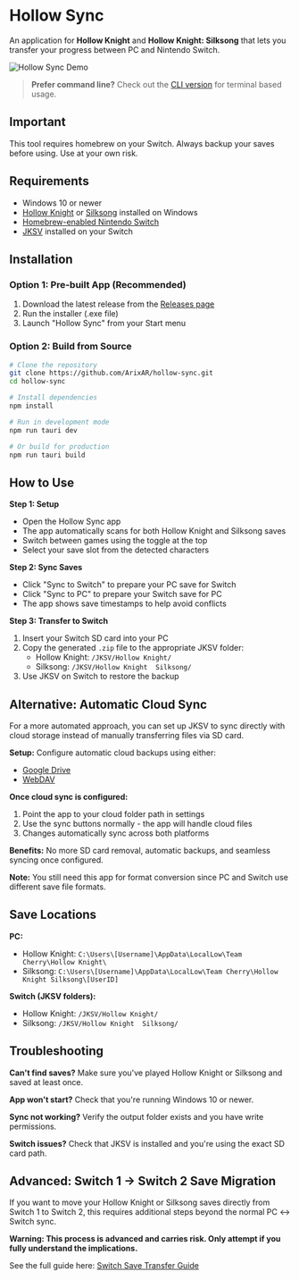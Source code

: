 # Hollow Sync

An application for **Hollow Knight** and **Hollow Knight: Silksong** that lets you transfer your progress between PC and Nintendo Switch.

![Hollow Sync Demo](./demo.gif)

> **Prefer command line?** Check out the [CLI version](https://gist.github.com/ArixAR/1e4c9672a8c95e398d369efe5ff54807) for terminal based usage.

## Important

This tool requires homebrew on your Switch. Always backup your saves before using. Use at your own risk.

## Requirements

- Windows 10 or newer
- [Hollow Knight](https://store.steampowered.com/app/367520/Hollow_Knight/) or [Silksong](https://store.steampowered.com/app/1030300/Hollow_Knight_Silksong/) installed on Windows
- [Homebrew-enabled Nintendo Switch](https://switch.hacks.guide/)
- [JKSV](https://github.com/J-D-K/JKSV) installed on your Switch

## Installation

### Option 1: Pre-built App (Recommended)
1. Download the latest release from the [Releases page](https://github.com/ArixAR/hollow-sync/releases)
2. Run the installer (.exe file)
3. Launch "Hollow Sync" from your Start menu

### Option 2: Build from Source
```bash
# Clone the repository
git clone https://github.com/ArixAR/hollow-sync.git
cd hollow-sync

# Install dependencies
npm install

# Run in development mode
npm run tauri dev

# Or build for production
npm run tauri build
```

## How to Use

**Step 1: Setup**
- Open the Hollow Sync app
- The app automatically scans for both Hollow Knight and Silksong saves
- Switch between games using the toggle at the top
- Select your save slot from the detected characters

**Step 2: Sync Saves**
- Click "Sync to Switch" to prepare your PC save for Switch
- Click "Sync to PC" to prepare your Switch save for PC
- The app shows save timestamps to help avoid conflicts

**Step 3: Transfer to Switch**
1. Insert your Switch SD card into your PC
2. Copy the generated `.zip` file to the appropriate JKSV folder:
   - Hollow Knight: `/JKSV/Hollow Knight/`
   - Silksong: `/JKSV/Hollow Knight  Silksong/`
3. Use JKSV on Switch to restore the backup

## Alternative: Automatic Cloud Sync

For a more automated approach, you can set up JKSV to sync directly with cloud storage instead of manually transferring files via SD card.

**Setup:** Configure automatic cloud backups using either:
- [Google Drive](https://switch.hacks.guide/homebrew/jksv.html?tab=google-drive#setting-up-remote-save-data-backups-google-drive-webdav)
- [WebDAV](https://switch.hacks.guide/homebrew/jksv.html?tab=webdav#setting-up-remote-save-data-backups-google-drive-webdav)

**Once cloud sync is configured:**
1. Point the app to your cloud folder path in settings
2. Use the sync buttons normally - the app will handle cloud files
3. Changes automatically sync across both platforms

**Benefits:** No more SD card removal, automatic backups, and seamless syncing once configured.

**Note:** You still need this app for format conversion since PC and Switch use different save file formats.

## Save Locations

**PC:**
- Hollow Knight: `C:\Users\[Username]\AppData\LocalLow\Team Cherry\Hollow Knight\`
- Silksong: `C:\Users\[Username]\AppData\LocalLow\Team Cherry\Hollow Knight Silksong\[UserID]`

**Switch (JKSV folders):**
- Hollow Knight: `/JKSV/Hollow Knight/`
- Silksong: `/JKSV/Hollow Knight  Silksong/`

## Troubleshooting

**Can't find saves?** Make sure you've played Hollow Knight or Silksong and saved at least once.

**App won't start?** Check that you're running Windows 10 or newer.

**Sync not working?** Verify the output folder exists and you have write permissions.

**Switch issues?** Check that JKSV is installed and you're using the exact SD card path.

## Advanced: Switch 1 → Switch 2 Save Migration

If you want to move your Hollow Knight or Silksong saves directly from Switch 1 to Switch 2, this requires additional steps beyond the normal PC ↔ Switch sync.

**Warning: This process is advanced and carries risk. Only attempt if you fully understand the implications.**

See the full guide here: [Switch Save Transfer Guide](https://gist.github.com/ArixAR/3a537f9a25f9f608e59f6721696ece48)